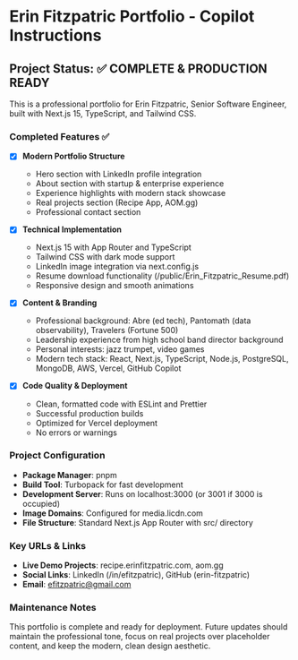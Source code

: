 <!-- Use this file to provide workspace-specific custom instructions to Copilot. For more details, visit https://code.visualstudio.com/docs/copilot/copilot-customization#_use-a-githubcopilotinstructionsmd-file -->

# Erin Fitzpatric Portfolio - Copilot Instructions

## Project Status: ✅ COMPLETE & PRODUCTION READY

This is a professional portfolio for Erin Fitzpatric, Senior Software Engineer, built with Next.js 15, TypeScript, and Tailwind CSS.

### Completed Features ✅

- [x] **Modern Portfolio Structure**
  - Hero section with LinkedIn profile integration
  - About section with startup & enterprise experience
  - Experience highlights with modern stack showcase
  - Real projects section (Recipe App, AOM.gg)
  - Professional contact section

- [x] **Technical Implementation**
  - Next.js 15 with App Router and TypeScript
  - Tailwind CSS with dark mode support
  - LinkedIn image integration via next.config.js
  - Resume download functionality (/public/Erin_Fitzpatric_Resume.pdf)
  - Responsive design and smooth animations

- [x] **Content & Branding**
  - Professional background: Abre (ed tech), Pantomath (data observability), Travelers (Fortune 500)
  - Leadership experience from high school band director background
  - Personal interests: jazz trumpet, video games
  - Modern tech stack: React, Next.js, TypeScript, Node.js, PostgreSQL, MongoDB, AWS, Vercel, GitHub Copilot

- [x] **Code Quality & Deployment**
  - Clean, formatted code with ESLint and Prettier
  - Successful production builds
  - Optimized for Vercel deployment
  - No errors or warnings

### Project Configuration

- **Package Manager**: pnpm
- **Build Tool**: Turbopack for fast development
- **Development Server**: Runs on localhost:3000 (or 3001 if 3000 is occupied)
- **Image Domains**: Configured for media.licdn.com
- **File Structure**: Standard Next.js App Router with src/ directory

### Key URLs & Links

- **Live Demo Projects**: recipe.erinfitzpatric.com, aom.gg
- **Social Links**: LinkedIn (/in/efitzpatric), GitHub (erin-fitzpatric)
- **Email**: efitzpatric@gmail.com

### Maintenance Notes

This portfolio is complete and ready for deployment. Future updates should maintain the professional tone, focus on real projects over placeholder content, and keep the modern, clean design aesthetic.
